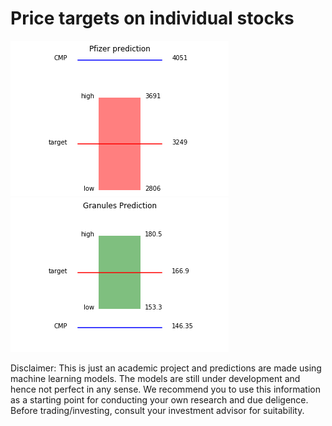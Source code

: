 # Price targets on individual stocks
![p](https://github.com/bananapy/bananapy.github.io/raw/master/stocks/Pfizer.png)![g](https://github.com/bananapy/bananapy.github.io/raw/master/stocks/Granules.png)





Disclaimer: This is just an academic project and predictions are made using machine learning models. The models are still under development and hence not perfect in any sense. We recommend you to use this information as a starting point for conducting your own research and due deligence. Before trading/investing, consult your investment advisor for suitability.
